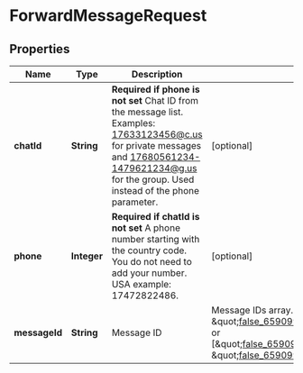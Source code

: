 

# ForwardMessageRequest

## Properties

Name | Type | Description | Notes
------------ | ------------- | ------------- | -------------
**chatId** | **String** | **Required if phone is not set**  Chat ID from the message list. Examples: 17633123456@c.us for private messages and 17680561234-1479621234@g.us for the group. Used instead of the phone parameter. |  [optional]
**phone** | **Integer** | **Required if chatId is not set**  A phone number starting with the country code. You do not need to add your number.   USA example: 17472822486. |  [optional]
**messageId** | **String** | Message ID | Message IDs array. Example: \&quot;false_6590996758@c.us_3EB03104D2B84CEAD82F\&quot; or [\&quot;false_6590996758@c.us_3EB03104D2B84CEAD82F\&quot;, \&quot;false_6590996758@c.us_3EB03104D2B84CEAD82G\&quot;] | 



